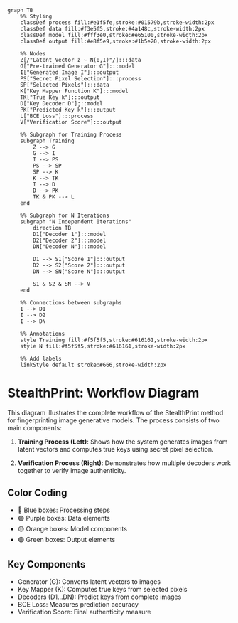 ```mermaid
graph TB
    %% Styling
    classDef process fill:#e1f5fe,stroke:#01579b,stroke-width:2px
    classDef data fill:#f3e5f5,stroke:#4a148c,stroke-width:2px
    classDef model fill:#fff3e0,stroke:#e65100,stroke-width:2px
    classDef output fill:#e8f5e9,stroke:#1b5e20,stroke-width:2px
    
    %% Nodes
    Z[/"Latent Vector z ~ N(0,I)"/]:::data
    G["Pre-trained Generator G"]:::model
    I["Generated Image I"]:::output
    PS["Secret Pixel Selection"]:::process
    SP["Selected Pixels"]:::data
    K["Key Mapper Function K"]:::model
    TK["True Key k"]:::output
    D["Key Decoder D"]:::model
    PK["Predicted Key k̂"]:::output
    L["BCE Loss"]:::process
    V["Verification Score"]:::output
    
    %% Subgraph for Training Process
    subgraph Training
        Z --> G
        G --> I
        I --> PS
        PS --> SP
        SP --> K
        K --> TK
        I --> D
        D --> PK
        TK & PK --> L
    end
    
    %% Subgraph for N Iterations
    subgraph "N Independent Iterations"
        direction TB
        D1["Decoder 1"]:::model
        D2["Decoder 2"]:::model
        DN["Decoder N"]:::model
        
        D1 --> S1["Score 1"]:::output
        D2 --> S2["Score 2"]:::output
        DN --> SN["Score N"]:::output
        
        S1 & S2 & SN --> V
    end
    
    %% Connections between subgraphs
    I --> D1
    I --> D2
    I --> DN
    
    %% Annotations
    style Training fill:#f5f5f5,stroke:#616161,stroke-width:2px
    style N fill:#f5f5f5,stroke:#616161,stroke-width:2px
    
    %% Add labels
    linkStyle default stroke:#666,stroke-width:2px
```

# StealthPrint: Workflow Diagram

This diagram illustrates the complete workflow of the StealthPrint method for fingerprinting image generative models. The process consists of two main components:

1. **Training Process (Left)**: Shows how the system generates images from latent vectors and computes true keys using secret pixel selection.

2. **Verification Process (Right)**: Demonstrates how multiple decoders work together to verify image authenticity.

## Color Coding

- 🔷 Blue boxes: Processing steps
- 🟣 Purple boxes: Data elements
- 🟡 Orange boxes: Model components
- 🟢 Green boxes: Output elements

## Key Components

- Generator (G): Converts latent vectors to images
- Key Mapper (K): Computes true keys from selected pixels
- Decoders (D1...DN): Predict keys from complete images
- BCE Loss: Measures prediction accuracy
- Verification Score: Final authenticity measure 